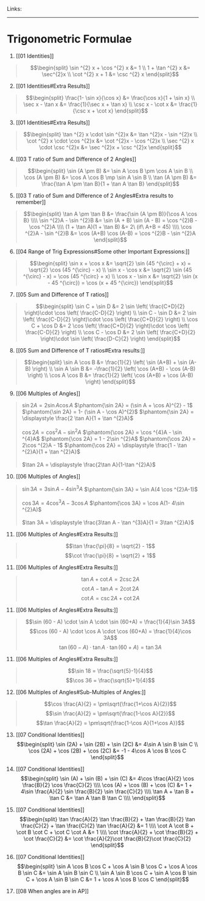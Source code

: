Links: 
___
# Trigonometric Formulae
1. [[01 Identities]]
> $$\begin{split}
> \sin ^{2} x + \cos ^{2} x &= 1 \\
> 1 + \tan ^{2} x &= \sec^{2}x \\
> \cot ^{2} x + 1 &= \csc ^{2} x
> \end{split}$$


2. [[01 Identities#Extra Results]]
> $$\begin{split}
> \frac{1- \sin x}{\cos x} &= \frac{\cos x}{1 + \sin x} \\
> \sec x - \tan x &= \frac{1}{\sec x + \tan x} \\
> \csc x - \cot x &= \frac{1}{\csc x + \cot x} 
> \end{split}$$


3. [[01 Identities#Extra Results]] 
> $$\begin{split}
> \tan ^{2} x \cdot \sin ^{2}x &= \tan ^{2}x - \sin ^{2}x \\
> \cot ^{2} x \cdot \cos ^{2}x &= \cot ^{2}x - \cos ^{2}x \\
> \sec ^{2} x \cdot \csc ^{2}x &= \sec ^{2}x + \csc ^{2}x
> \end{split}$$


4. [[03 T ratio of Sum and Difference of 2 Angles]]
> $$\begin{split}
> \sin (A \pm B) &= \sin A \cos B \pm \cos A \sin B \\
> \cos (A \pm B) &= \cos A \cos B \mp \sin A \sin B \\
> \tan (A \pm B) &= \frac{\tan A \pm \tan B}{1 + \tan A \tan B} 
> \end{split}$$


5. [[03 T ratio of Sum and Difference of 2 Angles#Extra results to remember]]
> $$\begin{split}
> \tan A \pm \tan B &= \frac{\sin (A \pm B)}{\cos A \cos B} \\\\
> \sin ^{2}A - \sin ^{2}B &= \sin (A + B) \sin (A - B) = \cos ^{2}B - \cos ^{2}A \\\\
> (1 + \tan A)(1 + \tan B) &= 2\ (if\ A+B = 45) \\\\
> \cos ^{2}A - \sin ^{2}B &= \cos (A+B) \cos (A-B) = \cos ^{2}B - \sin ^{2}A 
> \end{split}$$


6. [[04 Range of Trig Expressions#Some other Important Expressions:]]
> $$\begin{split}
> \sin x + \cos x &= \sqrt{2} \sin (45 ^{\circ} + x) = \sqrt{2} \cos (45 ^{\circ} - x) \\
> \sin x - \cos x &= \sqrt{2} \sin (45 ^{\circ} - x) = \cos (45 ^{\circ} + x) \\
> \cos x - \sin x &= \sqrt{2} \sin (x - 45 ^{\circ}) = \cos (x + 45 ^{\circ})
> \end{split}$$


7. [[05 Sum and Difference of T ratios]]
> $$\begin{split}
> \sin C + \sin D &= 2 \sin \left( \frac{C+D}{2} \right)\cdot \cos \left( \frac{C-D}{2} \right) \\
> \sin C - \sin D &= 2 \sin \left( \frac{C-D}{2} \right)\cdot \cos \left( \frac{C+D}{2} \right) \\
> \cos C + \cos D &= 2 \cos \left( \frac{C+D}{2} \right)\cdot \cos \left( \frac{C-D}{2} \right) \\
> \cos C - \cos D &= 2 \sin \left( \frac{C+D}{2} \right)\cdot \sin \left( \frac{D-C}{2} \right) 
> \end{split}$$


8. [[05 Sum and Difference of T ratios#Extra results:]]
> $$\begin{split}
> \sin A \cos B &= \frac{1}{2} \left( \sin (A+B) + \sin (A-B) \right) \\
> \sin A \sin B &= -\frac{1}{2} \left( \cos (A+B) - \cos (A-B) \right) \\
> \cos A \cos B &= \frac{1}{2} \left( \cos (A+B) + \cos (A-B) \right) 
> \end{split}$$


9. [[06 Multiples of Angles]]
> $\sin 2A = 2\sin A \cos A$
> $\phantom{\sin 2A} = (\sin A + \cos A)^{2} - 1$
> $\phantom{\sin 2A} = 1- (\sin A - \cos A)^{2}$
> $\phantom{\sin 2A} = \displaystyle \frac{2 \tan A}{1 + \tan ^{2}A}$
> \
> \
> $\cos 2A = \cos ^{2}A - \sin ^{2}A$ 
> $\phantom{\cos 2A} = \cos ^{4}A - \sin ^{4}A$ 
> $\phantom{\cos 2A} = 1 - 2\sin ^{2}A$ 
> $\phantom{\cos 2A} = 2\cos ^{2}A - 1$ 
> $\phantom{\cos 2A} = \displaystyle \frac{1 - \tan ^{2}A}{1 + \tan ^{2}A}$ 
> \
> \
> $\tan 2A = \displaystyle \frac{2\tan A}{1-\tan ^{2}A}$


10. [[06 Multiples of Angles]]
> $\sin 3A = 3 \sin A - 4 \sin ^{3}A$
> $\phantom{\sin 3A} = \sin A(4 \cos ^{2}A-1)$
> \
> \
> $\cos 3A = 4\cos ^{3}A -3\cos A$
> $\phantom{\cos 3A} = \cos A(1- 4\sin ^{2}A)$
> \
> \
> $\tan 3A = \displaystyle \frac{3\tan A - \tan ^{3}A}{1 = 3\tan ^{2}A}$


11. [[06 Multiples of Angles#Extra Results:]]
> $$\tan \frac{\pi}{8} = \sqrt{2} - 1$$
> $$\cot \frac{\pi}{8} = \sqrt{2} + 1$$


11. [[06 Multiples of Angles#Extra Results:]]
> $$\tan A + \cot A = 2 \csc 2A$$
> $$\cot A - \tan A = 2 \cot 2A$$
> $$\cot A = \csc 2A + \cot 2A$$

11. [[06 Multiples of Angles#Extra Results:]]
> $$\sin (60 - A) \cdot \sin A \cdot \sin (60+A) = \frac{1}{4}\sin 3A$$
> $$\cos (60 - A) \cdot \cos A \cdot \cos (60+A) = \frac{1}{4}\cos 3A$$
> $$\tan (60 - A) \cdot \tan A \cdot \tan (60+A) = \tan 3A$$


11. [[06 Multiples of Angles#Extra Results:]]
> $$\sin 18 = \frac{\sqrt{5}-1}{4}$$
> $$\cos 36 = \frac{\sqrt{5}+1}{4}$$


12. [[06 Multiples of Angles#Sub-Multiples of Angles:]]
> $$\cos \frac{A}{2} = \pm\sqrt{\frac{1+\cos A}{2}}$$
> $$\sin \frac{A}{2} = \pm\sqrt{\frac{1-\cos A}{2}}$$
> $$\tan \frac{A}{2} = \pm\sqrt{\frac{1-\cos A}{1+\cos A}}$$


13. [[07 Conditional Identities]]
$$\begin{split}
\sin (2A) + \sin (2B) + \sin (2C) &= 4\sin A \sin B \sin C \\
\cos (2A) + \cos (2B) + \cos (2C) &= -1 - 4\cos A \cos B \cos C 
\end{split}$$


13. [[07 Conditional Identities]]
$$\begin{split}
\sin (A) + \sin (B) + \sin (C) &= 4\cos  \frac{A}{2} \cos  \frac{B}{2} \cos \frac{C}{2} \\\\
\cos (A) + \cos (B) + \cos (C) &= 1 + 4\sin  \frac{A}{2} \sin \frac{B}{2} \sin \frac{C}{2} \\\\
\tan A + \tan B + \tan C &= \tan A \tan B \tan C \\\\
\end{split}$$


13. [[07 Conditional Identities]]
$$\begin{split}
\tan \frac{A}{2} \tan \frac{B}{2} + \tan \frac{B}{2} \tan \frac{C}{2} + \tan \frac{C}{2} \tan \frac{A}{2} &= 1 \\\\
\cot A \cot B + \cot B \cot C + \cot C \cot A &= 1 \\\\
\cot \frac{A}{2} + \cot \frac{B}{2} + \cot \frac{C}{2} &= \cot \frac{A}{2}\cot \frac{B}{2}\cot \frac{C}{2} 
\end{split}$$


13. [[07 Conditional Identities]]
$$\begin{split}
\sin A \cos B \cos C + \cos A \sin B \cos C + \cos A \cos B \sin C &= \sin A \sin B \sin C \\
\sin A \sin B \cos C + \sin A \cos B \sin C + \cos A \sin B \sin C &= 1 + \cos A \cos B \cos C
\end{split}$$


14. [[08 When angles are in AP]]






